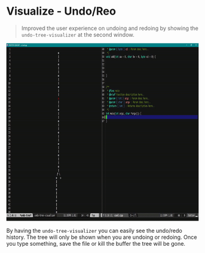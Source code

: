 # Visualize - Undo/Reo
> Improved the user experience on undoing and redoing by 
showing the `undo-tree-visualizer` at the second window.

<p align="center">
  <img src="./vis-undo-redo.gif" width="800" height="465"/>
</p>

By having the `undo-tree-visualizer` you can easily see 
the undo/redo history. The tree will only be shown when 
you are undoing or redoing. Once you type something, save 
the file or kill the buffer the tree will be gone.
